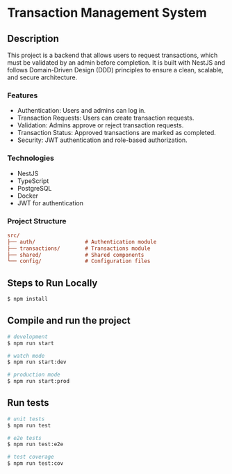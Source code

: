 # Transaction Management System

## Description

This project is a backend that allows users to request transactions, which must be validated by an admin before completion.
It is built with NestJS and follows Domain-Driven Design (DDD) principles to ensure a clean, scalable, and secure architecture.

### Features

* Authentication: Users and admins can log in.
* Transaction Requests: Users can create transaction requests.
* Validation: Admins approve or reject transaction requests.
* Transaction Status: Approved transactions are marked as completed.
* Security: JWT authentication and role-based authorization.

### Technologies

* NestJS
* TypeScript
* PostgreSQL
* Docker
* JWT for authentication

### Project Structure

```ini {"id":"01J8R210EEQ82T50BVHGQWWSPT"}
src/
├── auth/                # Authentication module
├── transactions/        # Transactions module
├── shared/              # Shared components
└── config/              # Configuration files
```

## Steps to Run Locally

```bash {"id":"01J8R210EEQ82T50BVHHS7469P"}
$ npm install
```

## Compile and run the project

```bash {"id":"01J8R210EEQ82T50BVHMCY6ARX"}
# development
$ npm run start

# watch mode
$ npm run start:dev

# production mode
$ npm run start:prod
```

## Run tests

```bash {"id":"01J8R210EEQ82T50BVHRB9SAQ1"}
# unit tests
$ npm run test

# e2e tests
$ npm run test:e2e

# test coverage
$ npm run test:cov
```
